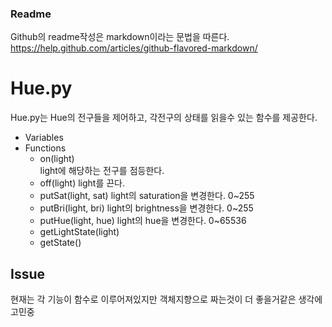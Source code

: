 ### Readme

Github의 readme작성은 markdown이라는 문법을 따른다. https://help.github.com/articles/github-flavored-markdown/

# Hue.py
Hue.py는 Hue의 전구들을 제어하고, 각전구의 상태를 읽을수 있는 함수를 제공한다.

* Variables
* Functions
  * on(light) <br>
  light에 해당하는 전구를 점등한다.
  * off(light)
  light를 끈다.
  * putSat(light, sat)
  light의 saturation을 변경한다. 0~255
  * putBri(light, bri)
  light의 brightness을 변경한다. 0~255
  * putHue(light, hue)
  light의 hue을 변경한다. 0~65536
  * getLightState(light)
  * getState()




## Issue
현재는 각 기능이 함수로 이루어져있지만 객체지향으로 짜는것이 더 좋을거같은 생각에 고민중
